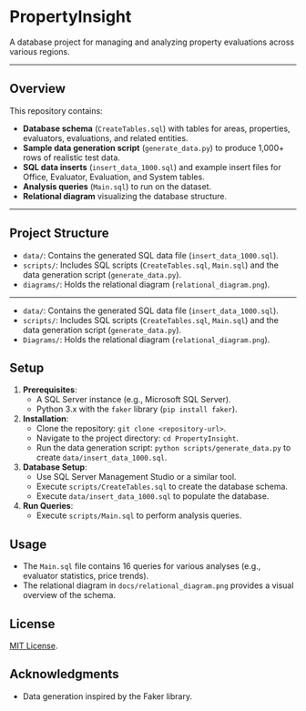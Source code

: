 # PropertyInsight

A database project for managing and analyzing property evaluations across various regions.

---

## Overview
This repository contains:
- **Database schema** (`CreateTables.sql`) with tables for areas, properties, evaluators, evaluations, and related entities.
- **Sample data generation script** (`generate_data.py`) to produce 1,000+ rows of realistic test data.
- **SQL data inserts** (`insert_data_1000.sql`) and example insert files for Office, Evaluator, Evaluation, and System tables.
- **Analysis queries** (`Main.sql`) to run on the dataset.
- **Relational diagram** visualizing the database structure.

---

## Project Structure
- `data/`: Contains the generated SQL data file (`insert_data_1000.sql`).
- `scripts/`: Includes SQL scripts (`CreateTables.sql`, `Main.sql`) and the data generation script (`generate_data.py`).
- `diagrams/`: Holds the relational diagram (`relational_diagram.png`).

---


- `data/`: Contains the generated SQL data file (`insert_data_1000.sql`).
- `scripts/`: Includes SQL scripts (`CreateTables.sql`, `Main.sql`) and the data generation script (`generate_data.py`).
- `Diagrams/`: Holds the relational diagram (`relational_diagram.png`).

## Setup
1. **Prerequisites**:
   - A SQL Server instance (e.g., Microsoft SQL Server).
   - Python 3.x with the `faker` library (`pip install faker`).
2. **Installation**:
   - Clone the repository: `git clone <repository-url>`.
   - Navigate to the project directory: `cd PropertyInsight`.
   - Run the data generation script: `python scripts/generate_data.py` to create `data/insert_data_1000.sql`.
3. **Database Setup**:
   - Use SQL Server Management Studio or a similar tool.
   - Execute `scripts/CreateTables.sql` to create the database schema.
   - Execute `data/insert_data_1000.sql` to populate the database.
4. **Run Queries**:
   - Execute `scripts/Main.sql` to perform analysis queries.

## Usage
- The `Main.sql` file contains 16 queries for various analyses (e.g., evaluator statistics, price trends).
- The relational diagram in `docs/relational_diagram.png` provides a visual overview of the schema.

## License
[MIT License](LICENSE).

## Acknowledgments
- Data generation inspired by the Faker library.
